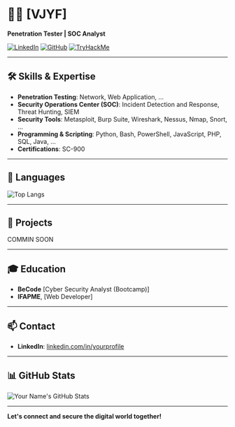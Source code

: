# 👨‍💻 [VJYF]

**Penetration Tester | SOC Analyst**

[![LinkedIn](https://img.shields.io/badge/LinkedIn-Profile-red)](https://www.linkedin.com/in/vincent-jimenez-y-fernandez)
[![GitHub](https://img.shields.io/badge/GitHub-Follow-red)](https://github.com/VJYF)
[![TryHackMe](https://img.shields.io/badge/TryHackMe-Profile-red)](https://tryhackme.com/p/KZEbe)

---

## 🛠 Skills & Expertise

- **Penetration Testing**: Network, Web Application, ...
- **Security Operations Center (SOC)**: Incident Detection and Response, Threat Hunting, SIEM
- **Security Tools**: Metasploit, Burp Suite, Wireshark, Nessus, Nmap, Snort, ...
- **Programming & Scripting**: Python, Bash, PowerShell, JavaScript, PHP, SQL, Java, ...
- **Certifications**: SC-900

---

## 💬 Languages

![Top Langs](https://github-readme-stats.vercel.app/api/top-langs/?username=VJYF&layout=compact&theme=radical)

---

## 📁 Projects

COMMIN SOON

---

## 🎓 Education

- **BeCode** [Cyber Security Analyst (Bootcamp)]
- **IFAPME**, [Web Developer]

---

## 📫 Contact

- **LinkedIn**: [linkedin.com/in/yourprofile](https://www.linkedin.com/in/vincent-jimenez-y-fernandez)

---

## 📊 GitHub Stats

![Your Name's GitHub Stats](https://github-readme-stats.vercel.app/api?username=VJYF&show_icons=true&theme=radical)



---

**Let's connect and secure the digital world together!**
